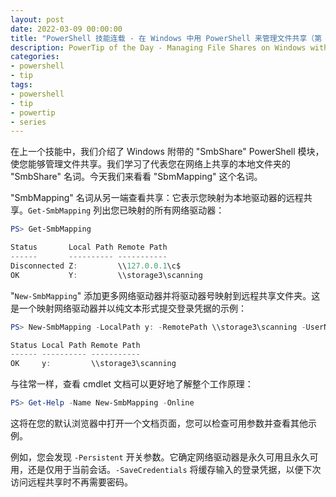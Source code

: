 ```yaml
---
layout: post
date: 2022-03-09 00:00:00
title: "PowerShell 技能连载 - 在 Windows 中用 PowerShell 来管理文件共享（第 2 部分）"
description: PowerTip of the Day - Managing File Shares on Windows with PowerShell (Part 2)
categories:
- powershell
- tip
tags:
- powershell
- tip
- powertip
- series
---
```

在上一个技能中，我们介绍了 Windows 附带的 "SmbShare" PowerShell 模块，使您能够管理文件共享。我们学习了代表您在网络上共享的本地文件夹的 "SmbShare" 名词。今天我们来看看 "SbmMapping" 这个名词。

"SmbMapping" 名词从另一端查看共享：它表示您映射为本地驱动器的远程共享。`Get-SmbMapping` 列出您已映射的所有网络驱动器：

```powershell
PS> Get-SmbMapping

Status       Local Path Remote Path
------       ---------- -----------
Disconnected Z:         \\127.0.0.1\c$
OK           Y:         \\storage3\scanning
```

"`New-SmbMapping`" 添加更多网络驱动器并将驱动器号映射到远程共享文件夹。这是一个映射网络驱动器并以纯文本形式提交登录凭据的示例：

```powershell
PS> New-SmbMapping -LocalPath y: -RemotePath \\storage3\scanning -UserName Freddy -Password topSecret123

Status Local Path Remote Path
------ ---------- -----------
OK     y:         \\storage3\scanning
```

与往常一样，查看 cmdlet 文档可以更好地了解整个工作原理：

```powershell
PS> Get-Help -Name New-SmbMapping -Online
```

这将在您的默认浏览器中打开一个文档页面，您可以检查可用参数并查看其他示例。

例如，您会发现 `-Persistent` 开关参数。它确定网络驱动器是永久可用且永久可用，还是仅用于当前会话。`-SaveCredentials` 将缓存输入的登录凭据，以便下次访问远程共享时不再需要密码。

<!--本文国际来源：[Managing File Shares on Windows with PowerShell (Part 2)](https://community.idera.com/database-tools/powershell/powertips/b/tips/posts/managing-file-shares-on-windows-with-powershell-part-2)-->

